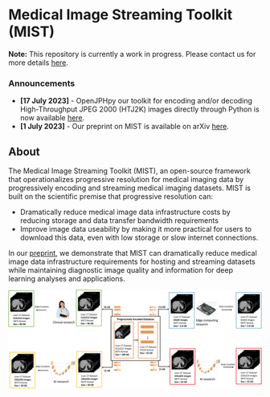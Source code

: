 # Medical Image Streaming Toolkit (MIST)

**Note:** This repository is currently a work in progress. Please contact us for more details [here](mailto:pkulkarni@som.umaryland.edu,vparekh@som.umaryland.edu).

### Announcements

- **[17 July 2023]** - OpenJPHpy our toolkit for encoding and/or decoding High-Throughput JPEG 2000 (HTJ2K) images directly through Python is now available [here](https://github.com/UM2ii/openjphpy).
- **[1 July 2023]** - Our preprint on MIST is available on arXiv [here](https://arxiv.org/pdf/2307.00438.pdf).

## About

The Medical Image Streaming Toolkit (MIST), an open-source framework that operationalizes progressive resolution for medical imaging data by progressively encoding and streaming medical imaging datasets. MIST is built on the scientific premise that progressive resolution can:
- Dramatically reduce medical image data infrastructure costs by reducing storage and data transfer bandwidth requirements
- Improve image data useability by making it more practical for users to download this data, even with low storage or slow internet connections. 

In our [preprint](https://arxiv.org/pdf/2307.00438.pdf), we demonstrate that MIST can dramatically reduce medical image data infrastructure requirements for hosting and streaming datasets while maintaining diagnostic image quality and information for deep learning analyses and applications.

![test](./assets/example.jpg)
